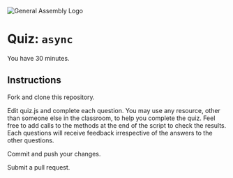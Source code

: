 ![General Assembly Logo](http://i.imgur.com/ke8USTq.png)

# Quiz: `async`

You have 30 minutes.

## Instructions

Fork and clone this repository.

Edit quiz.js and complete each question.  You may use any resource, other than someone else in the classroom, to help you complete the quiz.  Feel free to add calls to the methods at the end of the script to check the results. Each questions will receive feedback irrespective of the answers to the other questions.

Commit and push your changes.

Submit a pull request.
